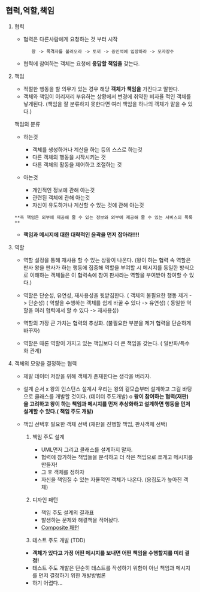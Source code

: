 ## 협력,역할,책임


1. 협력
   - 협력은 다른사람에게 요청하는 것 부터 시작  

            왕 -> 목격자를 불러오라 -> 토끼 -> 증인석에 입장하라 -> 모자장수

   - 협력에 참여하는 객체는 요청에 **응답할 책임을** 갖는다.


2. 책임
   - 적절한 행동을 할 의무가 있는 경우 해당 **객체가 책임을** 가진다고 말한다.
   - 객체와 책임이 이리저리 부유하는 상황에서 변경에 취약한 비자율 적인 객체를 낳게된다.
      (책임을 잘 분류하지 못한다면 여러 책임을 하나의 객체가 맡을 수 있다.)

   책임의 분류
      * 하는것
         - 객체를 생성하거나 계산을 하는 등의 스스로 하는것
         - 다른 객체의 행동을 시작시키는 것
         - 다른 객체의 활동을 제어하고 조절하는 것
      
      * 아는것
         - 개인적인 정보에 관해 아는것
         - 관련된 객체에 관해 아는것
         - 자신이 유도하거나 계산할 수 있는 것에 관해 아는것

       **즉 책임은 외부에 제공해 줄 수 있는 정보와 외부에 제공해 줄 수 있는 서비스의 목록**

   - **책임과 메시지에 대한 대략적인 윤곽을 먼저 잡아라!!!!**
      

3. 역할
   - 역할 설정을 통해 재사용 할 수 있는 상황이 나온다. 
     (왕이 하는 협력 속 역할은 판사 왕을 판사가 하는 행동에 집중해 역할을 부여할 시 
      메시지를 동일한 방식으로 이해하는 객체들은 이 협력속에 참여 판사라는 역할을 부여받아 참여할 수 있다.)

   - 역할은 단순성, 유연성, 재사용성을 뒷받침한다.
     ( 객체의 불필요한 행동 제거 -> 단순성) 
     ( 역할을 수행하는 객체를 쉽게 바꿀 수 있다 -> 유연성)
     ( 동일한 역할을 여러 협력에서 할 수 있다 -> 재사용성)

   - 역할의 가장 큰 가치는 협력의 추상화. (불필요한 부분을 제거 협력을 단순하게 바꾸자)
   - 역할은 때론 역할이 가지고 있는 책임보다 더 큰 책임을 갖는다. ( 일반화/특수화 관계)


4. 객체의 모양을 결정하는 협력

   - 제발 데이터 저장을 위해 객체가 존재한다는 생각을 버리자.
   - 설계 순서
     x 왕의 인스턴스 설계시 우리는 왕의 겉모습부터 설계하고 그걸 바탕으로 클래스를 개발할 것이다. (데이터 주도개발)
     o **왕이 참여하는 협력(재판) 을 고려하고 왕이 하는 책임과 메시지를 먼저 추상화하고 설계하면 행동을 먼저 설계할 수 있다.( 책임 주도 개발)**

   - 책임 선택후 필요한 객체 선택 (재판을 진행할 책임, 판사객체 선택)


     1. 책임 주도 설계
        - UML먼저 그리고 클래스를 설계하지 말자.
        - 협력에 참가하는 책임들을 분석하고 더 작은 책임으로 쪼개고 메시지를 만들자! 
        - 그 후 객체를 정하자
        - 자신을 책임질 수 있는 자율적인 객체가 나온다. (응집도가 높아진 객체)

     2. 디자인 패턴
        - 책임 주도 설계의 결과표
        - 발생하는 문제와 해결책을 적어놨다.
        - [Composite 패턴](https://gmlwjd9405.github.io/2018/08/10/composite-pattern.html) 

     3. 테스트 주도 개발 (TDD)
       - **객체가 있다고 가정 어떤 메시지를 보내면 어떤 책임을 수행할지를 미리 결정!**
       - 테스트 주도 개발은 단순히 테스트를 작성하기 위함이 아닌 책임과 메시지를 먼저 결정하기 위한 개발방법론
       - 하기 어렵다...
